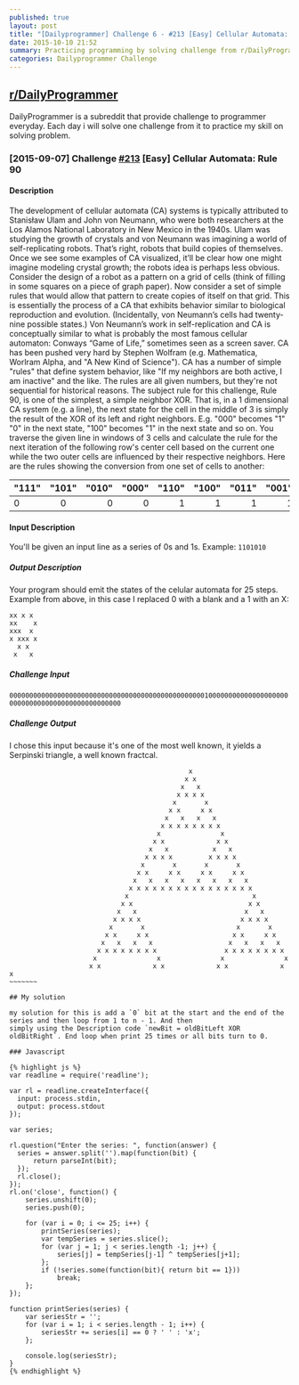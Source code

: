```yaml
---
published: true
layout: post
title: "[Dailyprogrammer] Challenge 6 - #213 [Easy] Cellular Automata: Rule 90"
date: 2015-10-10 21:52
summary: Practicing programming by solving challenge from r/DailyProgrammer
categories: Dailyprogrammer Challenge
---
```


## [r/DailyProgrammer](https://www.reddit.com/r/DailyProgrammer)

DailyProgrammer is a subreddit that provide challenge to programmer everyday. Each day i will solve one challenge from it to practice my skill on solving problem. 

### [2015-09-07] Challenge [#213](https://www.reddit.com/r/dailyprogrammer/comments/3jz8tt/20150907_challenge_213_easy_cellular_automata/) [Easy] Cellular Automata: Rule 90

#### Description

The development of cellular automata (CA) systems is typically attributed to Stanisław Ulam and John von Neumann, who were both researchers at the Los Alamos National Laboratory in New Mexico in the 1940s. Ulam was studying the growth of crystals and von Neumann was imagining a world of self-replicating robots. That’s right, robots that build copies of themselves. Once we see some examples of CA visualized, it’ll be clear how one might imagine modeling crystal growth; the robots idea is perhaps less obvious. Consider the design of a robot as a pattern on a grid of cells (think of filling in some squares on a piece of graph paper). Now consider a set of simple rules that would allow that pattern to create copies of itself on that grid. This is essentially the process of a CA that exhibits behavior similar to biological reproduction and evolution. (Incidentally, von Neumann’s cells had twenty-nine possible states.) Von Neumann’s work in self-replication and CA is conceptually similar to what is probably the most famous cellular automaton: Conways “Game of Life,” sometimes seen as a screen saver. CA has been pushed very hard by Stephen Wolfram (e.g. Mathematica, Worlram Alpha, and "A New Kind of Science").
CA has a number of simple "rules" that define system behavior, like "If my neighbors are both active, I am inactive" and the like. The rules are all given numbers, but they're not sequential for historical reasons.
The subject rule for this challenge, Rule 90, is one of the simplest, a simple neighbor XOR. That is, in a 1 dimensional CA system (e.g. a line), the next state for the cell in the middle of 3 is simply the result of the XOR of its left and right neighbors. E.g. "000" becomes "1" "0" in the next state, "100" becomes "1" in the next state and so on. You traverse the given line in windows of 3 cells and calculate the rule for the next iteration of the following row's center cell based on the current one while the two outer cells are influenced by their respective neighbors. Here are the rules showing the conversion from one set of cells to another:

| "111" | "101" | "010" | "000" | "110" | "100" | "011" | "001" |
|:------|:-----:|------:|------:|------:|------:|------:|------:|
|   0   |   0   |   0   |   0   |   1   |   1   |   1   |   1   |

#### Input Description

You'll be given an input line as a series of 0s and 1s. Example:
`1101010`

##### Output Description

Your program should emit the states of the celular automata for 25 steps. Example from above, in this case I replaced 0 with a blank and a 1 with an X:

~~~~
xx x x
xx    x
xxx  x
x xxx x
  x x
 x   x
~~~~

##### Challenge Input

`00000000000000000000000000000000000000000000000001000000000000000000000000000000000000000000000000`

##### Challenge Output

I chose this input because it's one of the most well known, it yields a Serpinski triangle, a well known fractcal.
~~~~~~~~
                                             x
                                            x x
                                           x   x
                                          x x x x
                                         x       x
                                        x x     x x
                                       x   x   x   x
                                      x x x x x x x x
                                     x               x
                                    x x             x x
                                   x   x           x   x
                                  x x x x         x x x x
                                 x       x       x       x
                                x x     x x     x x     x x
                               x   x   x   x   x   x   x   x
                              x x x x x x x x x x x x x x x x
                             x                               x
                            x x                             x x
                           x   x                           x   x
                          x x x x                         x x x x
                         x       x                       x       x
                        x x     x x                     x x     x x
                       x   x   x   x                   x   x   x   x
                      x x x x x x x x                 x x x x x x x x
                     x               x               x               x
                    x x             x x             x x             x x
~~~~~~~

## My solution

my solution for this is add a `0` bit at the start and the end of the series and then loop from 1 to n - 1. And then 
simply using the Description code `newBit = oldBitLeft XOR oldBitRight`. End loop when print 25 times or all bits turn to 0.

### Javascript

{% highlight js %}
var readline = require('readline');

var rl = readline.createInterface({
  input: process.stdin,
  output: process.stdout
});

var series;

rl.question("Enter the series: ", function(answer) {
  series = answer.split('').map(function(bit) {
      return parseInt(bit);
  });
  rl.close();
});
rl.on('close', function() {
    series.unshift(0);
    series.push(0);

    for (var i = 0; i <= 25; i++) {
        printSeries(series);
        var tempSeries = series.slice();
        for (var j = 1; j < series.length -1; j++) {
            series[j] = tempSeries[j-1] ^ tempSeries[j+1];
        };
        if (!series.some(function(bit){ return bit == 1}))
            break;
    };
});

function printSeries(series) {
    var seriesStr = '';
    for (var i = 1; i < series.length - 1; i++) {
        seriesStr += series[i] == 0 ? ' ' : 'x';
    };

    console.log(seriesStr);
}
{% endhighlight %}